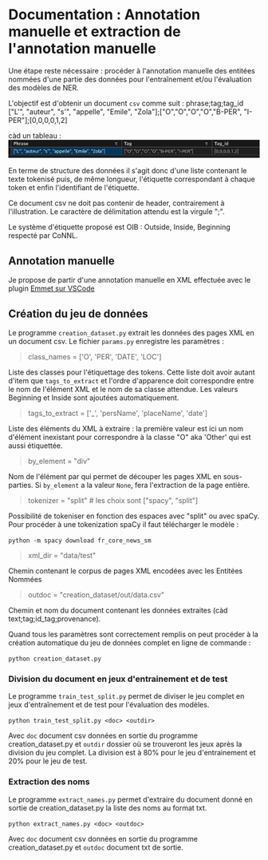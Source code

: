 # Documentation : Annotation manuelle et extraction de l'annotation manuelle

Une étape reste nécessaire : procéder à l'annotation manuelle des entitées nommées d'une partie des données pour l'entraînement et/ou l'évaluation des modèles de NER.

L'objectif est d'obtenir un document ```csv``` comme suit : 
phrase;tag;tag_id
["L'", "auteur", "s'", "appelle", "Emile", "Zola"];["O","O","O","O","B-PER", "I-PER"];[0,0,0,0,1,2]

càd un tableau : ![table](images/ex_annotation.jpg)

En terme de structure des données il s'agit donc d'une liste contenant le texte tokenisé puis, de même longueur, l'étiquette correspondant à chaque token et enfin l'identifiant de l'étiquette. 

Ce document csv ne doit pas contenir de header, contrairement à l'illustration. Le caractère de délimitation attendu est la virgule ";". 

Le système d'étiquette proposé est OIB  : Outside, Inside, Beginning respecté par CoNNL. 

## Annotation manuelle 

Je propose de partir d'une annotation manuelle en XML effectuée avec le plugin [Emmet sur VSCode](https://code.visualstudio.com/docs/editor/emmet) 



## Création du jeu de données

Le programme ```creation_dataset.py``` extrait les données des pages XML en un document csv. Le fichier ```params.py``` enregistre les paramètres : 

>class_names = ['O', 'PER', 'DATE', 'LOC']

Liste des classes pour l'étiquettage des tokens. Cette liste doit avoir autant d'item que ```tags_to_extract``` et l'ordre d'apparence doit correspondre entre le nom de l'élément XML et le nom de sa classe attendue. Les valeurs Beginning et Inside sont ajoutées automatiquement.

>tags_to_extract = ['_', 'persName', 'placeName', 'date']

Liste des éléments du XML à extraire : la première valeur est ici un nom d'élément inexistant pour correspondre à la classe "O" aka 'Other' qui est aussi étiquettée. 

>by_element = "div"

Nom de l'élément par qui permet de découper les pages XML en sous-parties. Si ```by_element``` a la valeur ```None```, fera l'extraction de la page entière.  


>tokenizer = "split" # les choix sont ["spacy", "split"]

Possibilité de tokeniser en fonction des espaces avec "split" ou avec spaCy. Pour procéder à une tokenization spaCy il faut télécharger le modèle :

```python -m spacy download fr_core_news_sm``` 


>xml_dir = "data/test"

Chemin contenant le corpus de pages XML encodées avec les Entitées Nommées

>outdoc = "creation_dataset/out/data.csv"

Chemin et nom du document contenant les données extraites (càd text;tag;id_tag;provenance). 

Quand tous les paramètres sont correctement remplis on peut procéder à la création automatique du jeu de données complet en ligne de commande : 

```python creation_dataset.py```

### Division du document en jeux d'entrainement et de test

Le programme ```train_test_split.py``` permet de diviser le jeu complet en jeux d'entraînement et de test pour l'évaluation des modèles. 

```python train_test_split.py <doc> <outdir>```

Avec ```doc``` document csv données en sortie du programme creation_dataset.py et ```outdir``` dossier où se trouveront les jeux après la division du jeu complet. La division est à 80% pour le jeu d'entrainement et 20% pour le jeu de test. 


### Extraction des noms

Le programme ```extract_names.py``` permet d'extraire du document donné en sortie de creation_dataset.py la liste des noms au format txt. 

```python extract_names.py <doc> <outdoc>```

Avec ```doc``` document csv données en sortie du programme creation_dataset.py et ```outdoc``` document txt de sortie. 






